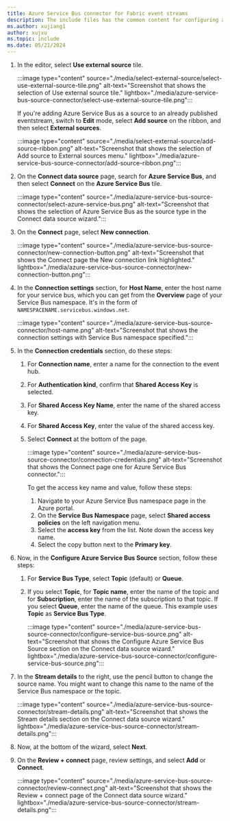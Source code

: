 ```yaml
---
title: Azure Service Bus connector for Fabric event streams
description: The include files has the common content for configuring an Azure Service Bus connector for Fabric event streams and Real-Time hub. 
ms.author: xujiang1
author: xujxu 
ms.topic: include
ms.date: 05/21/2024
---
```



1. In the editor, select **Use external source** tile. 

    :::image type="content" source="./media/select-external-source/select-use-external-source-tile.png" alt-text="Screenshot that shows the selection of Use external source tile." lightbox="./media/azure-service-bus-source-connector/select-use-external-source-tile.png":::

    If you're adding Azure Service Bus as a source to an already published eventstream, switch to **Edit** mode, select **Add source** on the ribbon, and then select **External sources**.

    :::image type="content" source="./media/select-external-source/add-source-ribbon.png" alt-text="Screenshot that shows the selection of Add source to External sources menu." lightbox="./media/azure-service-bus-source-connector/add-source-ribbon.png":::
1. On the **Connect data source** page, search for **Azure Service Bus**, and then select **Connect** on the **Azure Service Bus** tile.

    :::image type="content" source="./media/azure-service-bus-source-connector/select-azure-service-bus.png" alt-text="Screenshot that shows the selection of Azure Service Bus as the source type in the Connect data source wizard.":::
1. On the **Connect** page, select **New connection**.

    :::image type="content" source="./media/azure-service-bus-source-connector/new-connection-button.png" alt-text="Screenshot that shows the Connect page the New connection link highlighted." lightbox="./media/azure-service-bus-source-connector/new-connection-button.png":::     
1. In the **Connection settings** section, for **Host Name**, enter the host name for your service bus, which you can get from the **Overview** page of your Service Bus namespace. It's in the form of `NAMESPACENAME.servicebus.windows.net`.
    
    :::image type="content" source="./media/azure-service-bus-source-connector/host-name.png" alt-text="Screenshot that shows the connection settings with Service Bus namespace specified.":::
1. In the **Connection credentials** section, do these steps:
    1. For **Connection name**, enter a name for the connection to the event hub.
    1. For **Authentication kind**, confirm that **Shared Access Key** is selected.
    1. For **Shared Access Key Name**, enter the name of the shared access key.
    1. For **Shared Access Key**, enter the value of the shared access key.                  
    1. Select **Connect** at the bottom of the page.
        
        :::image type="content" source="./media/azure-service-bus-source-connector/connection-credentials.png" alt-text="Screenshot that shows the Connect page one for Azure Service Bus connector.":::

        To get the access key name and value, follow these steps: 
        1. Navigate to your Azure Service Bus namespace page in the Azure portal.
        1. On the **Service Bus Namespace** page, select **Shared access policies** on the left navigation menu.
        1. Select the **access key** from the list. Note down the access key name.
        1. Select the copy button next to the **Primary key**. 
1. Now, in the **Configure Azure Service Bus Source** section, follow these steps:
    1. For **Service Bus Type**, select **Topic** (default) or **Queue**.
    1. If you select **Topic**,  for **Topic name**, enter the name of the topic and for **Subscription**, enter the name of the subscription to that topic. If you select **Queue**, enter the name of the queue. This example uses **Topic** as **Service Bus Type**. 

        :::image type="content" source="./media/azure-service-bus-source-connector/configure-service-bus-source.png" alt-text="Screenshot that shows the Configure Azure Service Bus Source section on the Connect data source wizard." lightbox="./media/azure-service-bus-source-connector/configure-service-bus-source.png":::        
1. In the **Stream details** to the right, use the pencil button to change the source name. You might want to change this name to the name of the Service Bus namespace or the topic. 

    :::image type="content" source="./media/azure-service-bus-source-connector/stream-details.png" alt-text="Screenshot that shows the Stream details section on the Connect data source wizard." lightbox="./media/azure-service-bus-source-connector/stream-details.png":::        
1. Now, at the bottom of the wizard, select **Next**. 
1. On the **Review + connect** page, review settings, and select **Add** or **Connect**. 

    :::image type="content" source="./media/azure-service-bus-source-connector/review-connect.png" alt-text="Screenshot that shows the Review + connect page of the Connect data source wizard." lightbox="./media/azure-service-bus-source-connector/stream-details.png":::        

